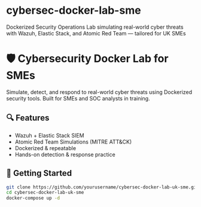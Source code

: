 # cybersec-docker-lab-sme
Dockerized Security Operations Lab simulating real-world cyber threats with Wazuh, Elastic Stack, and Atomic Red Team — tailored for UK SMEs


# 🛡️ Cybersecurity Docker Lab for SMEs

Simulate, detect, and respond to real-world cyber threats using Dockerized security tools. Built for SMEs and SOC analysts in training.

## 🔍 Features
- Wazuh + Elastic Stack SIEM
- Atomic Red Team Simulations (MITRE ATT&CK)
- Dockerized & repeatable
- Hands-on detection & response practice

## 🚀 Getting Started

```bash
git clone https://github.com/yourusername/cybersec-docker-lab-uk-sme.git
cd cybersec-docker-lab-uk-sme
docker-compose up -d
